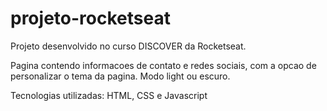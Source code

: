 # projeto-rocketseat
Projeto desenvolvido no curso DISCOVER da Rocketseat.

Pagina contendo informacoes de contato e redes sociais, com a opcao de personalizar o tema da pagina. Modo light ou escuro. 

Tecnologias utilizadas: HTML, CSS e Javascript
